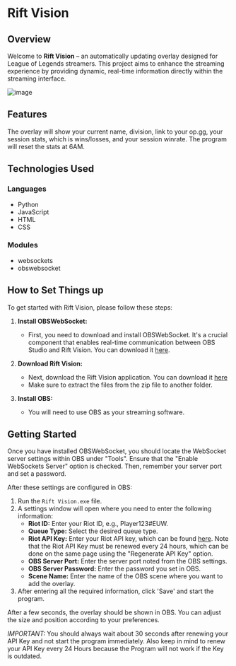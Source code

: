 # Rift Vision

## Overview
Welcome to **Rift Vision** – an automatically updating overlay designed for League of Legends streamers. This project aims to enhance the streaming experience by providing dynamic, real-time information directly within the streaming interface.

![image](https://github.com/Stamp1t/rift-vision/assets/132808663/6376963c-6fcc-44e0-9ceb-38a840e523dd)

## Features
The overlay will show your current name, division, link to your op.gg, your session stats, which is wins/losses, and your session winrate.
The program will reset the stats at 6AM.

## Technologies Used
### Languages
- Python
- JavaScript
- HTML
- CSS

### Modules
- websockets
- obswebsocket

## How to Set Things up
To get started with Rift Vision, please follow these steps:

1. **Install OBSWebSocket:**
   - First, you need to download and install OBSWebSocket. It's a crucial component that enables real-time communication between OBS Studio and Rift Vision. You can download it [here](https://github.com/obsproject/obs-websocket/releases).

2. **Download Rift Vision:**
   - Next, download the Rift Vision application. You can download it [here](https://www.mediafire.com/file/6l6rv9ehxsiz0fn/Rift_Vision.zip/file)
   - Make sure to extract the files from the zip file to another folder.

3. **Install OBS:**
   - You will need to use OBS as your streaming software.

## Getting Started
Once you have installed OBSWebSocket, you should locate the WebSocket server settings within OBS under "Tools". Ensure that the "Enable WebSockets Server" option is checked. Then, remember your server port and set a password.

After these settings are configured in OBS:

1. Run the `Rift Vision.exe` file.
2. A settings window will open where you need to enter the following information:
   - **Riot ID:** Enter your Riot ID, e.g., Player123#EUW.
   - **Queue Type:** Select the desired queue type.
   - **Riot API Key:** Enter your Riot API key, which can be found [here](https://developer.riotgames.com/). Note that the Riot API Key must be renewed every 24 hours, which can be done on the same page using the "Regenerate API Key" option.
   - **OBS Server Port:** Enter the server port noted from the OBS settings.
   - **OBS Server Password:** Enter the password you set in OBS.
   - **Scene Name:** Enter the name of the OBS scene where you want to add the overlay.
3. After entering all the required information, click 'Save' and start the program.

After a few seconds, the overlay should be shown in OBS. You can adjust the size and position according to your preferences.

*IMPORTANT:* You should always wait about 30 seconds after renewing your API Key and not start the program immediately. Also keep in mind to renew your API Key every 24 Hours because the Program will not work if the Key is outdated.
